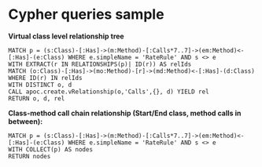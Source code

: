 # Cypher queries sample

**Virtual class level relationship tree**

    MATCH p = (s:Class)-[:Has]->(m:Method)-[:Calls*7..7]->(em:Method)<-[:Has]-(e:Class) WHERE e.simpleName = 'RateRule' AND s <> e 
    WITH EXTRACT(r IN RELATIONSHIPS(p)| ID(r)) AS relIds
    MATCH (o:Class)-[:Has]->(mo:Method)-[r]->(md:Method)<-[:Has]-(d:Class) WHERE ID(r) IN relIds
    WITH DISTINCT o, d
    CALL apoc.create.vRelationship(o,'Calls',{}, d) YIELD rel
    RETURN o, d, rel


**Class-method call chain relationship (Start/End class, method calls in between):**

    MATCH p = (s:Class)-[:Has]->(m:Method)-[:Calls*7..7]->(em:Method)<-[:Has]-(e:Class) WHERE e.simpleName = 'RateRule' AND s <> e 
    WITH COLLECT(p) AS nodes
    RETURN nodes